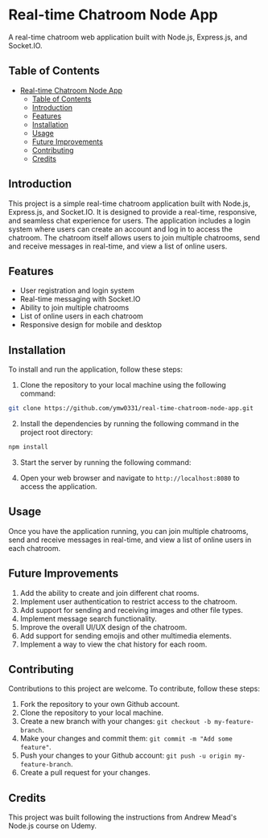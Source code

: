 # Real-time Chatroom Node App

A real-time chatroom web application built with Node.js, Express.js, and Socket.IO.

## Table of Contents

- [Real-time Chatroom Node App](#real-time-chatroom-node-app)
  - [Table of Contents](#table-of-contents)
  - [Introduction](#introduction)
  - [Features](#features)
  - [Installation](#installation)
  - [Usage](#usage)
  - [Future Improvements](#future-improvements)
  - [Contributing](#contributing)
  - [Credits](#credits)

## Introduction

This project is a simple real-time chatroom application built with Node.js, Express.js, and Socket.IO. It is designed to provide a real-time, responsive, and seamless chat experience for users. The application includes a login system where users can create an account and log in to access the chatroom. The chatroom itself allows users to join multiple chatrooms, send and receive messages in real-time, and view a list of online users.

## Features

- User registration and login system
- Real-time messaging with Socket.IO
- Ability to join multiple chatrooms
- List of online users in each chatroom
- Responsive design for mobile and desktop

## Installation

To install and run the application, follow these steps:

1. Clone the repository to your local machine using the following command:

```sh
git clone https://github.com/ymw0331/real-time-chatroom-node-app.git
```

2. Install the dependencies by running the following command in the project root directory:

```sh
npm install
```

3. Start the server by running the following command:

4. Open your web browser and navigate to `http://localhost:8080` to access the application.

## Usage

Once you have the application running, you can join multiple chatrooms, send and receive messages in real-time, and view a list of online users in each chatroom.

## Future Improvements

1.  Add the ability to create and join different chat rooms.
2.  Implement user authentication to restrict access to the chatroom.
3.  Add support for sending and receiving images and other file types.
4.  Implement message search functionality.
5.  Improve the overall UI/UX design of the chatroom.
6.  Add support for sending emojis and other multimedia elements.
7.  Implement a way to view the chat history for each room.

## Contributing

Contributions to this project are welcome. To contribute, follow these steps:

1. Fork the repository to your own Github account.
2. Clone the repository to your local machine.
3. Create a new branch with your changes: `git checkout -b my-feature-branch`.
4. Make your changes and commit them: `git commit -m "Add some feature"`.
5. Push your changes to your Github account: `git push -u origin my-feature-branch`.
6. Create a pull request for your changes.

## Credits

This project was built following the instructions from Andrew Mead's Node.js course on Udemy.
